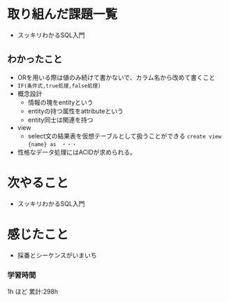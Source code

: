 # 取り組んだ課題一覧
- スッキリわかるSQL入門
## わかったこと
- ORを用いる際は値のみ続けて書かないで、カラム名から改めて書くこと
- `IF(条件式,true処理,false処理)`
- 概念設計
    - 情報の塊をentityという
    - entityの持つ属性をattributeという
    - entity同士は関連を持つ
- view 
  - select文の結果表を仮想テーブルとして扱うことができる `create view {name} as　・・・`
- 性格なデータ処理にはACIDが求められる。
# 次やること
- スッキリわかるSQL入門
# 感じたこと
- 採番とシーケンスがいまいち
### 学習時間

1h ほど
累計:298h
